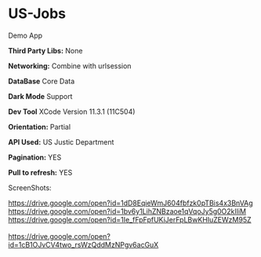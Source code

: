 # US-Jobs
Demo App

**Third Party Libs:**
None

**Networking:**
Combine  with urlsession

**DataBase**
Core Data

**Dark Mode**
Support

**Dev Tool**
XCode Version 11.3.1 (11C504)

**Orientation:**
Partial 

**API Used:**
US Justic Department 

**Pagination:** YES

**Pull to refresh:** YES


ScreenShots:

https://drive.google.com/open?id=1dD8EqieWmJ604fbfzk0pTBis4x3BnVAg  <br />
https://drive.google.com/open?id=1bv6y1LihZNBzaoe1qVqoJy5g0O2kIliM  <br />
https://drive.google.com/open?id=1Ie_fFpFpfUKiJerFpLBwKHIuZEWzM95Z  <br />  
https://drive.google.com/open?id=1cB1OJvCV4two_rsWzQddMzNPgv6acGuX  <br />  
